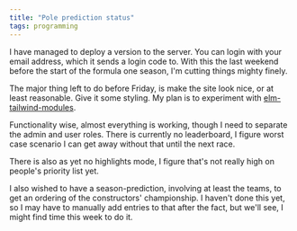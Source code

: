 ```yaml
---
title: "Pole prediction status"
tags: programming
---
```


I have managed to deploy a version to the server. You can login with your email address, which it sends a login code to. With this the last weekend before the start of the formula one season, I'm cutting things mighty finely.

The major thing left to do before Friday, is make the site look nice, or at least reasonable. Give it some styling. My plan is to experiment with [elm-tailwind-modules](https://github.com/matheus23/elm-tailwind-modules).

Functionality wise, almost everything is working, though I need to separate the admin and user roles. There is currently no leaderboard, I figure worst case scenario I can get away without that until the next race.

There is also as yet no highlights mode, I figure that's not really high on people's priority list yet.

I also wished to have a season-prediction, involving at least the teams, to get an ordering of the constructors' championship. I haven't done this yet, so I may have to manually add entries to that after the fact, but we'll see, I might find time this week to do it.
